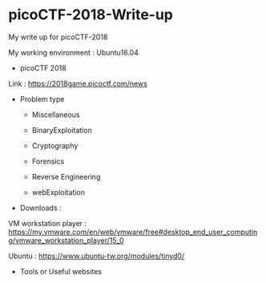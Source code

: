 # picoCTF-2018-Write-up
My write up for picoCTF-2018

My working environment : Ubuntu16.04

* picoCTF 2018

Link : https://2018game.picoctf.com/news

* Problem type

  * Miscellaneous
  
  * BinaryExploitation
  
  * Cryptography
  
  * Forensics
  
  * Reverse Engineering
  
  * webExploitation
  
* Downloads : 

VM workstation player : https://my.vmware.com/en/web/vmware/free#desktop_end_user_computing/vmware_workstation_player/15_0

Ubuntu : https://www.ubuntu-tw.org/modules/tinyd0/

* Tools or Useful websites
